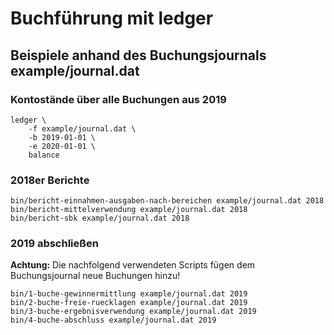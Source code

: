 # Buchführung mit ledger

## Beispiele anhand des Buchungsjournals example/journal.dat

### Kontostände über alle Buchungen aus 2019
    ledger \
        -f example/journal.dat \
        -b 2019-01-01 \
        -e 2020-01-01 \
        balance

### 2018er Berichte
    bin/bericht-einnahmen-ausgaben-nach-bereichen example/journal.dat 2018
    bin/bericht-mittelverwendung example/journal.dat 2018
    bin/bericht-sbk example/journal.dat 2018

### 2019 abschließen
__Achtung:__ Die nachfolgend verwendeten Scripts fügen dem Buchungsjournal neue Buchungen hinzu!

    bin/1-buche-gewinnermittlung example/journal.dat 2019
    bin/2-buche-freie-ruecklagen example/journal.dat 2019
    bin/3-buche-ergebnisverwendung example/journal.dat 2019
    bin/4-buche-abschluss example/journal.dat 2019
